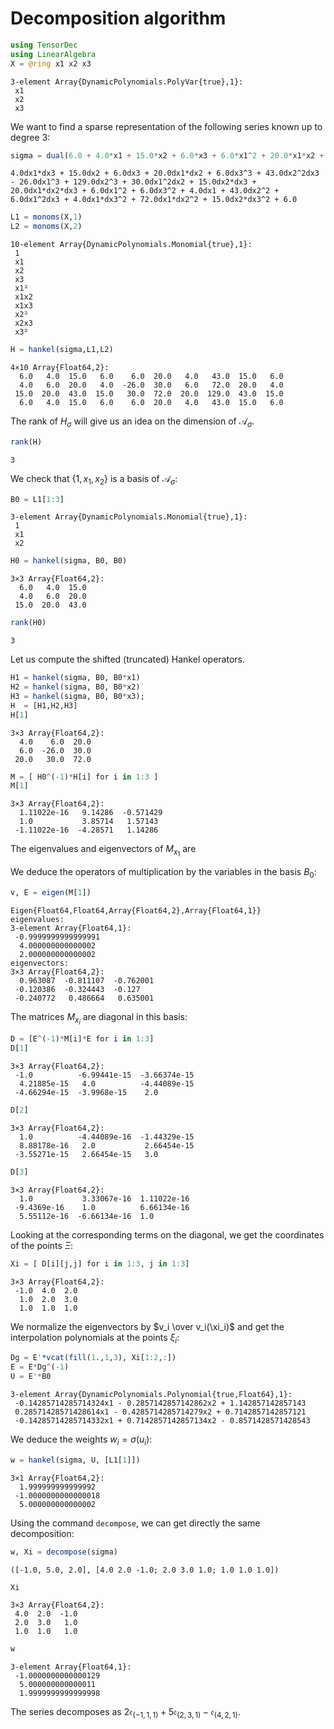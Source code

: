 
# Decomposition algorithm


```julia
using TensorDec
using LinearAlgebra
X = @ring x1 x2 x3
```




    3-element Array{DynamicPolynomials.PolyVar{true},1}:
     x1
     x2
     x3



We want to find a sparse representation of the following series known up to degree 3:


```julia
sigma = dual(6.0 + 4.0*x1 + 15.0*x2 + 6.0*x3 + 6.0*x1^2 + 20.0*x1*x2 + 4.0*x1*x3 + 43.0*x2^2 + 15.0*x2*x3 + 6.0*x3^2 - 26.0*x1^3 + 30.0*x1^2*x2 + 6.0*x1^2*x3 + 72.0*x1*x2^2 + 20.0*x1*x2*x3 + 4.0*x1*x3^2 + 129.0*x2^3 + 43.0*x2^2*x3 + 15.0*x2*x3^2 + 6.0*x3^3)
```




    4.0dx1*dx3 + 15.0dx2 + 6.0dx3 + 20.0dx1*dx2 + 6.0dx3^3 + 43.0dx2^2dx3 - 26.0dx1^3 + 129.0dx2^3 + 30.0dx1^2dx2 + 15.0dx2*dx3 + 20.0dx1*dx2*dx3 + 6.0dx1^2 + 6.0dx3^2 + 4.0dx1 + 43.0dx2^2 + 6.0dx1^2dx3 + 4.0dx1*dx3^2 + 72.0dx1*dx2^2 + 15.0dx2*dx3^2 + 6.0




```julia
L1 = monoms(X,1)
L2 = monoms(X,2)
```




    10-element Array{DynamicPolynomials.Monomial{true},1}:
     1   
     x1  
     x2  
     x3  
     x1² 
     x1x2
     x1x3
     x2² 
     x2x3
     x3² 




```julia
H = hankel(sigma,L1,L2)
```




    4×10 Array{Float64,2}:
      6.0   4.0  15.0   6.0    6.0  20.0   4.0   43.0  15.0   6.0
      4.0   6.0  20.0   4.0  -26.0  30.0   6.0   72.0  20.0   4.0
     15.0  20.0  43.0  15.0   30.0  72.0  20.0  129.0  43.0  15.0
      6.0   4.0  15.0   6.0    6.0  20.0   4.0   43.0  15.0   6.0



The rank of $H_{\sigma}$ will give us an idea on the dimension of $\mathcal{A}_\sigma$.


```julia
rank(H)
```




    3



We check that $\{1, x_1, x_2\}$ is a basis of $\mathcal{A}_\sigma$: 


```julia
B0 = L1[1:3]
```




    3-element Array{DynamicPolynomials.Monomial{true},1}:
     1 
     x1
     x2




```julia
H0 = hankel(sigma, B0, B0)
```




    3×3 Array{Float64,2}:
      6.0   4.0  15.0
      4.0   6.0  20.0
     15.0  20.0  43.0




```julia
rank(H0)
```




    3



Let us compute the shifted (truncated) Hankel operators.


```julia
H1 = hankel(sigma, B0, B0*x1)
H2 = hankel(sigma, B0, B0*x2)
H3 = hankel(sigma, B0, B0*x3);
H  = [H1,H2,H3]
H[1]
```




    3×3 Array{Float64,2}:
      4.0    6.0  20.0
      6.0  -26.0  30.0
     20.0   30.0  72.0




```julia
M = [ H0^(-1)*H[i] for i in 1:3 ]
M[1]
```




    3×3 Array{Float64,2}:
      1.11022e-16   9.14286  -0.571429
      1.0           3.85714   1.57143 
     -1.11022e-16  -4.28571   1.14286 



The eigenvalues and eigenvectors of $M_{x_1}$ are

We deduce the operators of multiplication by the variables in the basis $B_0$:


```julia
v, E = eigen(M[1])
```




    Eigen{Float64,Float64,Array{Float64,2},Array{Float64,1}}
    eigenvalues:
    3-element Array{Float64,1}:
     -0.9999999999999991
      4.000000000000002 
      2.000000000000002 
    eigenvectors:
    3×3 Array{Float64,2}:
      0.963087  -0.811107  -0.762001
     -0.120386  -0.324443  -0.127   
     -0.240772   0.486664   0.635001



The matrices $M_{x_i}$ are diagonal in this basis:


```julia
D = [E^(-1)*M[i]*E for i in 1:3]
D[1]
```




    3×3 Array{Float64,2}:
     -1.0          -6.99441e-15  -3.66374e-15
      4.21885e-15   4.0          -4.44089e-15
     -4.66294e-15  -3.9968e-15    2.0        




```julia
D[2]
```




    3×3 Array{Float64,2}:
      1.0          -4.44089e-16  -1.44329e-15
      8.88178e-16   2.0           2.66454e-15
     -3.55271e-15   2.66454e-15   3.0        




```julia
D[3]
```




    3×3 Array{Float64,2}:
      1.0           3.33067e-16  1.11022e-16
     -9.4369e-16    1.0          6.66134e-16
      5.55112e-16  -6.66134e-16  1.0        



Looking at the corresponding terms on the diagonal, we get the coordinates of the points $\Xi$:


```julia
Xi = [ D[i][j,j] for i in 1:3, j in 1:3]
```




    3×3 Array{Float64,2}:
     -1.0  4.0  2.0
      1.0  2.0  3.0
      1.0  1.0  1.0



We normalize the eigenvectors by $v_i \over v_i(\xi_i)$ and get the interpolation polynomials at the points $\xi_i$:


```julia
Dg = E'*vcat(fill(1.,1,3), Xi[1:2,:])
E = E*Dg^(-1)
U = E'*B0
```




    3-element Array{DynamicPolynomials.Polynomial{true,Float64},1}:
     -0.14285714285714324x1 - 0.2857142857142862x2 + 1.142857142857143 
     0.28571428571428614x1 - 0.4285714285714279x2 + 0.7142857142857121 
     -0.14285714285714332x1 + 0.7142857142857134x2 - 0.8571428571428543



We deduce the weights $w_i=\sigma(u_i)$:


```julia
w = hankel(sigma, U, [L1[1]])
```




    3×1 Array{Float64,2}:
      1.999999999999992 
     -1.0000000000000018
      5.000000000000002 



Using the command `decompose`, we can get directly the same decomposition: 


```julia
w, Xi = decompose(sigma)
```




    ([-1.0, 5.0, 2.0], [4.0 2.0 -1.0; 2.0 3.0 1.0; 1.0 1.0 1.0])




```julia
Xi
```




    3×3 Array{Float64,2}:
     4.0  2.0  -1.0
     2.0  3.0   1.0
     1.0  1.0   1.0




```julia
w
```




    3-element Array{Float64,1}:
     -1.0000000000000129
      5.000000000000011 
      1.9999999999999998



The series decomposes as $2 \mathfrak{e}_{(-1,1,1)} + 5 \mathfrak{e}_{(2,3,1)} - \mathfrak{e}_{(4,2,1)}$.
